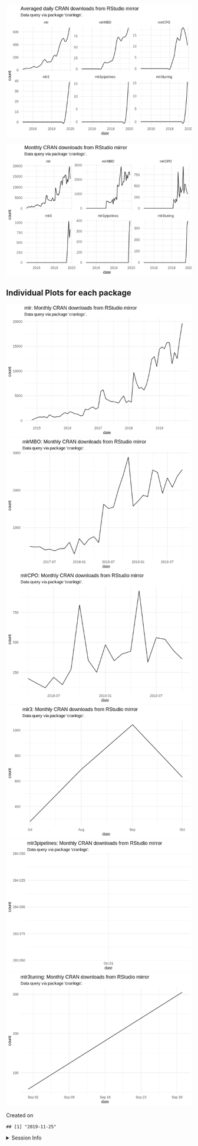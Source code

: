 
![](README_files/figure-gfm/unnamed-chunk-2-1.png)<!-- -->

![](README_files/figure-gfm/unnamed-chunk-3-1.png)<!-- -->

## Individual Plots for each package

![](README_files/figure-gfm/unnamed-chunk-4-1.png)<!-- -->![](README_files/figure-gfm/unnamed-chunk-4-2.png)<!-- -->![](README_files/figure-gfm/unnamed-chunk-4-3.png)<!-- -->![](README_files/figure-gfm/unnamed-chunk-4-4.png)<!-- -->![](README_files/figure-gfm/unnamed-chunk-4-5.png)<!-- -->![](README_files/figure-gfm/unnamed-chunk-4-6.png)<!-- -->

Created on

    ## [1] "2019-11-25"

<details>

<summary>Session Info</summary>

``` r
sessionInfo()
```

    ## R version 3.6.1 (2017-01-27)
    ## Platform: x86_64-pc-linux-gnu (64-bit)
    ## Running under: Ubuntu 16.04.6 LTS
    ## 
    ## Matrix products: default
    ## BLAS:   /home/travis/R-bin/lib/R/lib/libRblas.so
    ## LAPACK: /home/travis/R-bin/lib/R/lib/libRlapack.so
    ## 
    ## locale:
    ##  [1] LC_CTYPE=en_US.UTF-8       LC_NUMERIC=C              
    ##  [3] LC_TIME=en_US.UTF-8        LC_COLLATE=en_US.UTF-8    
    ##  [5] LC_MONETARY=en_US.UTF-8    LC_MESSAGES=en_US.UTF-8   
    ##  [7] LC_PAPER=en_US.UTF-8       LC_NAME=C                 
    ##  [9] LC_ADDRESS=C               LC_TELEPHONE=C            
    ## [11] LC_MEASUREMENT=en_US.UTF-8 LC_IDENTIFICATION=C       
    ## 
    ## attached base packages:
    ## [1] stats     graphics  grDevices utils     datasets  methods   base     
    ## 
    ## other attached packages:
    ## [1] lubridate_1.7.4 dplyr_0.8.3     ggplot2_3.2.1   magrittr_1.5   
    ## 
    ## loaded via a namespace (and not attached):
    ##  [1] Rcpp_1.0.3       compiler_3.6.1   pillar_1.4.2     git2r_0.26.1    
    ##  [5] tools_3.6.1      digest_0.6.23    jsonlite_1.6     evaluate_0.14   
    ##  [9] memoise_1.1.0    lifecycle_0.1.0  tibble_2.1.3     gtable_0.3.0    
    ## [13] pkgconfig_2.0.3  rlang_0.4.2.9000 cli_1.1.0        curl_4.2        
    ## [17] yaml_2.2.0       xfun_0.10        httr_1.4.1       withr_2.1.2     
    ## [21] stringr_1.4.0    knitr_1.25       askpass_1.1      cranlogs_2.1.1  
    ## [25] grid_3.6.1       tidyselect_0.2.5 glue_1.3.1       R6_2.4.1        
    ## [29] rmarkdown_1.17   farver_2.0.1     purrr_0.3.3      backports_1.1.5 
    ## [33] scales_1.1.0     tic_0.2.13.9021  htmltools_0.4.0  assertthat_0.2.1
    ## [37] colorspace_1.4-1 labeling_0.3     stringi_1.4.3    openssl_1.4.1   
    ## [41] lazyeval_0.2.2   munsell_0.5.0    crayon_1.3.4

</details>

